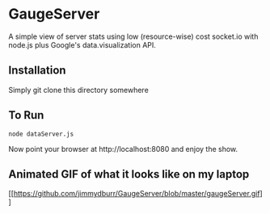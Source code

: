 # GaugeServer

A simple view of server stats using low (resource-wise) cost socket.io with node.js plus Google's data.visualization API.

## Installation

Simply git clone this directory somewhere

## To Run

    node dataServer.js

Now point your browser at http://localhost:8080 and enjoy the show.

## Animated GIF of what it looks like on my laptop

[[https://github.com/jimmydburr/GaugeServer/blob/master/gaugeServer.gif]]
